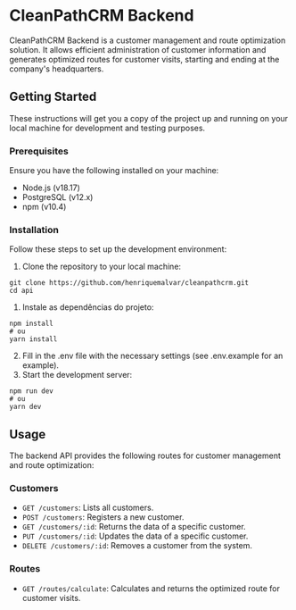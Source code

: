 # CleanPathCRM Backend

CleanPathCRM Backend is a customer management and route optimization solution. It allows efficient administration of customer information and generates optimized routes for customer visits, starting and ending at the company's headquarters.

## Getting Started

These instructions will get you a copy of the project up and running on your local machine for development and testing purposes.

### Prerequisites

Ensure you have the following installed on your machine:

- Node.js (v18.17)
- PostgreSQL (v12.x)
- npm (v10.4)

### Installation

Follow these steps to set up the development environment:

1. Clone the repository to your local machine:

```
git clone https://github.com/henriquemalvar/cleanpathcrm.git
cd api

```

1. Instale as dependências do projeto:

```
npm install
# ou
yarn install

```

2. Fill in the .env file with the necessary settings (see .env.example for an example).
3. Start the development server:

```
npm run dev
# ou
yarn dev

```

## Usage

The backend API provides the following routes for customer management and route optimization:

### Customers

- `GET /customers`: Lists all customers.
- `POST /customers`: Registers a new customer.
- `GET /customers/:id`: Returns the data of a specific customer.
- `PUT /customers/:id`: Updates the data of a specific customer.
- `DELETE /customers/:id`: Removes a customer from the system.

### Routes

- `GET /routes/calculate`: Calculates and returns the optimized route for customer visits.
